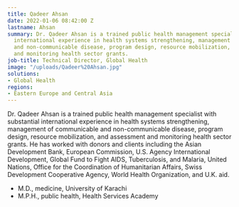 ```yaml
---
title: Qadeer Ahsan
date: 2022-01-06 08:42:00 Z
lastname: Ahsan
summary: Dr. Qadeer Ahsan is a trained public health management specialist with substantial
  international experience in health systems strengthening, management of communicable
  and non-communicable disease, program design, resource mobilization, and assessment
  and monitoring health sector grants.
job-title: Technical Director, Global Health
image: "/uploads/Qadeer%20Ahsan.jpg"
solutions:
- Global Health
regions:
- Eastern Europe and Central Asia
---
```


Dr. Qadeer Ahsan is a trained public health management specialist with substantial international experience in health systems strengthening, management of communicable and non-communicable disease, program design, resource mobilization, and assessment and monitoring health sector grants. He has worked with donors and clients including the Asian Development Bank, European Commission, U.S. Agency International Development, Global Fund to Fight AIDS, Tuberculosis, and Malaria, United Nations, Office for the Coordination of Humanitarian Affairs, Swiss Development Cooperative Agency, World Health Organization, and U.K. aid. 

* M.D., medicine, University of Karachi
* M.P.H., public health, Health Services Academy